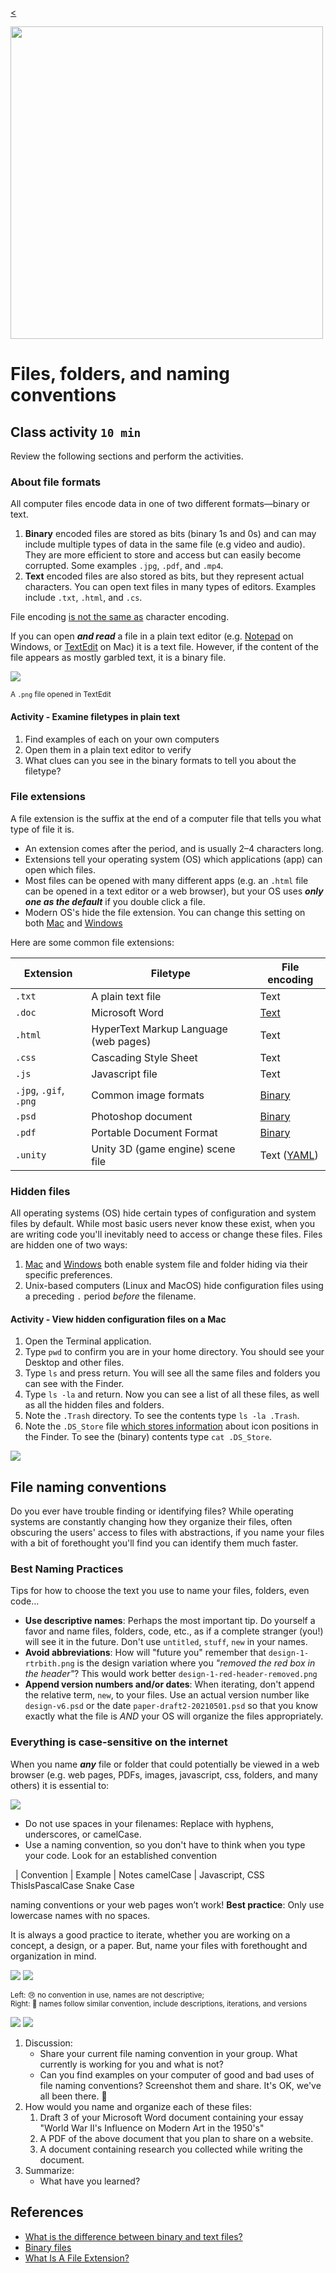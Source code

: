 
[<](README.md)

<img style="width:500px; height:auto;" src="assets/img/banner-files-folders.png">

# Files, folders, and naming conventions




## Class activity `10 min`

Review the following sections and perform the activities.



### About file formats

All computer files encode data in one of two different formats—binary or text.

1. **Binary** encoded files are stored as bits (binary 1s and 0s) and can may include multiple types of data in the same file (e.g video and audio). They are more efficient to store and access but can easily become corrupted. Some examples `.jpg`, `.pdf`, and `.mp4`.
1. **Text** encoded files are also stored as bits, but they represent actual characters. You can open text files in many types of editors. Examples include `.txt`, `.html`, and `.cs`.

File encoding [is not the same as](https://kunststube.net/encoding/) character encoding.

If you can open ***and read*** a file in a plain text editor (e.g. [Notepad](https://en.wikipedia.org/wiki/Microsoft_Notepad) on Windows, or [TextEdit](https://en.wikipedia.org/wiki/TextEdit) on Mac) it is a text file. However, if the content of the file appears as mostly garbled text, it is a binary file.

<img style="" src="assets/img/files-binary.png">

<small>A `.png` file opened in TextEdit</small>

#### Activity - Examine filetypes in plain text

1. Find examples of each on your own computers  
1. Open them in a plain text editor to verify
1. What clues can you see in the binary formats to tell you about the filetype?






### File extensions

A file extension is the suffix at the end of a computer file that tells you what type of file it is.

- An extension comes after the period, and is usually 2–4 characters long.
- Extensions tell your operating system (OS) which applications (app) can open which files.
- Most files can be opened with many different apps (e.g. an `.html` file can be opened in a text editor or a web browser), but your OS uses ***only one as the default*** if you double click a file.
- Modern OS's hide the file extension. You can change this setting on both [Mac](https://support.apple.com/guide/mac-help/show-or-hide-filename-extensions-on-mac-mchlp2304/mac) and [Windows](https://www.thewindowsclub.com/show-file-extensions-in-windows)

Here are some common file extensions:

Extension | Filetype | File encoding
--- | --- | ---
`.txt` | A plain text file | Text
`.doc` | Microsoft Word | [Text](https://en.wikipedia.org/wiki/Office_Open_XML)
`.html` | HyperText Markup Language (web pages) | Text
`.css` | Cascading Style Sheet | Text
`.js` | Javascript file | Text
`.jpg`, `.gif`, `.png` | Common image formats | [Binary](https://www.nayuki.io/page/what-are-binary-and-text-files)
`.psd` | Photoshop document | [Binary](https://www.adobe.com/devnet-apps/photoshop/fileformatashtml/)
`.pdf` | Portable Document Format | [Binary](https://www.prepressure.com/pdf/basics/fileformat)
`.unity` | Unity 3D (game engine) scene file | Text ([YAML](https://docs.unity3d.com/Manual/YAMLSceneExample.html))





### Hidden files

All operating systems (OS) hide certain types of configuration and system files by default. While most basic users never know these exist, when you are writing code you'll inevitably need to access or change these files. Files are hidden one of two ways:

1. [Mac](https://www.macworld.co.uk/how-to/show-hidden-files-mac-3520878/) and [Windows](https://www.lifewire.com/what-is-a-hidden-file-2625898) both enable system file and folder hiding via their specific preferences.
1. Unix-based computers (Linux and MacOS) hide configuration files using a preceding `.` period *before* the filename.

#### Activity - View hidden configuration files on a Mac

1. Open the Terminal application.
1. Type `pwd` to confirm you are in your home directory. You should see your Desktop and other files.
1. Type `ls` and press return. You will see all the same files and folders you can see with the Finder.
1. Type `ls -la` and return. Now you can see a list of all these files, as well as all the hidden files and folders.
1. Note the `.Trash` directory. To see the contents type `ls -la .Trash`.
1. Note the `.DS_Store` file [which stores information](https://en.wikipedia.org/wiki/.DS_Store) about icon positions in the Finder. To see the (binary) contents type `cat .DS_Store`.

<img style="" src="assets/img/files-hidden.png">







## File naming conventions

Do you ever have trouble finding or identifying files? While operating systems are constantly changing how they organize their files, often obscuring the users' access to files with abstractions, if you name your files with a bit of forethought you'll find you can identify them much faster.


### Best Naming Practices

Tips for how to choose the text you use to name your files, folders, even code...

- **Use descriptive names**: Perhaps the most important tip. Do yourself a favor and name files, folders, code, etc., as if a complete stranger (you!) will see it in the future. Don't use `untitled`, `stuff`, `new` in your names.
- **Avoid abbreviations**: How will "future you" remember that `design-1-rtrbith.png` is the design variation where you *"removed the red box in the header"*? This would work better `design-1-red-header-removed.png`
- **Append version numbers and/or dates**: When iterating, don't append the relative term, `new`, to your files. Use an actual version number like `design-v6.psd` or the date `paper-draft2-20210501.psd` so that you know exactly what the file is *AND* your OS will organize the files appropriately.



### Everything is case-sensitive on the internet

When you name ***any*** file or folder that could potentially be viewed in a web browser (e.g. web pages, PDFs, images, javascript, css, folders, and many others) it is essential to:

<img style="" src="assets/img/files-naming-conventions.png">

- Do not use spaces in your filenames: Replace with hyphens, underscores, or camelCase.
- Use a naming convention, so you don't have to think when you type your code. Look for an established convention

&nbsp; | Convention | Example | Notes
camelCase | Javascript, CSS
ThisIsPascalCase
Snake Case



naming conventions or your web pages won’t work!
**Best practice**: Only use lowercase names with no spaces.




It is always a good practice to iterate, whether you are working on a concept, a design, or a paper.
But, name your files with forethought and organization in mind.






<img style="" src="assets/img/files-naming-bad.png"> <img style="" src="assets/img/files-naming-better.png">

<small>Left: 😢 no convention in use, names are not descriptive;<br> Right: 🙌 names follow similar convention, include descriptions, iterations, and versions</small>



<img style="" src="assets/img/files-folder-naming.png"> <img style="" src="assets/img/files-folder-naming-psd.png">




1. Discussion:
	- Share your current file naming convention in your group. What currently is working for you and what is not?
	- Can you find examples on your computer of good and bad uses of file naming conventions? Screenshot them and share. It's OK, we've all been there. 🤗
1. How would you name and organize each of these files:
 	1. Draft 3 of your Microsoft Word document containing your essay "World War II's Influence on Modern Art in the 1950's"
	1. A PDF of the above document that you plan to share on a website.
	1. A document containing research you collected while writing the document.
1. Summarize:
	- What have you learned?




## References

- [What is the difference between binary and text files?](https://fileinfo.com/help/binary_vs_text_files)
- [Binary files](http://statmath.wu.ac.at/courses/data-analysis/itdtHTML/node58.html)
- [What Is A File Extension?](https://www.howtogeek.com/356448/what-is-a-file-extension/)
